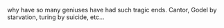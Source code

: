 why have so many geniuses have had such tragic ends. Cantor, Godel by starvation, turing by suicide, etc...